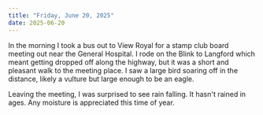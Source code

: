 ```yaml
---
title: "Friday, June 20, 2025"
date: 2025-06-20
---
```


In the morning I took a bus out to View Royal for a stamp club board meeting out near the General Hospital.  I rode on the Blink to Langford which meant getting dropped off along the highway, but it was a short and pleasant walk to the meeting place.  I saw a large bird soaring off in the distance, likely a vulture but large enough to be an eagle.

Leaving the meeting, I was surprised to see rain falling.  It hasn't rained in ages.  Any moisture is appreciated this time of year.
